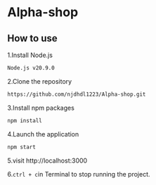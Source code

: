 # Alpha-shop

## How to use
1.Install Node.js
```bash
Node.js v20.9.0
```
2.Clone the repository
```bash
https://github.com/njdhdl1223/Alpha-shop.git
```
3.Install npm packages
```bash
npm install
```
4.Launch the application
```bash
npm start
```
5.visit http://localhost:3000

6.``` ctrl + c ```in Terminal to stop running the project.
